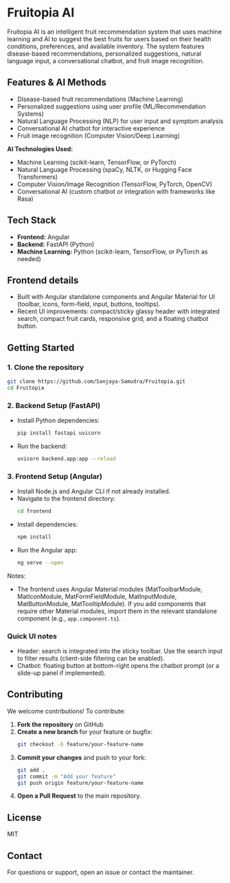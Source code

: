 
# Fruitopia AI

Fruitopia AI is an intelligent fruit recommendation system that uses machine learning and AI to suggest the best fruits for users based on their health conditions, preferences, and available inventory. The system features disease-based recommendations, personalized suggestions, natural language input, a conversational chatbot, and fruit image recognition.


## Features & AI Methods
- Disease-based fruit recommendations (Machine Learning)
- Personalized suggestions using user profile (ML/Recommendation Systems)
- Natural Language Processing (NLP) for user input and symptom analysis
- Conversational AI chatbot for interactive experience
- Fruit image recognition (Computer Vision/Deep Learning)

**AI Technologies Used:**
- Machine Learning (scikit-learn, TensorFlow, or PyTorch)
- Natural Language Processing (spaCy, NLTK, or Hugging Face Transformers)
- Computer Vision/Image Recognition (TensorFlow, PyTorch, OpenCV)
- Conversational AI (custom chatbot or integration with frameworks like Rasa)

## Tech Stack
- **Frontend:** Angular
- **Backend:** FastAPI (Python)
- **Machine Learning:** Python (scikit-learn, TensorFlow, or PyTorch as needed)

## Frontend details
- Built with Angular standalone components and Angular Material for UI (toolbar, icons, form-field, input, buttons, tooltips).
- Recent UI improvements: compact/sticky glassy header with integrated search, compact fruit cards, responsive grid, and a floating chatbot button.

## Getting Started
### 1. Clone the repository
```sh
git clone https://github.com/Sanjaya-Samudra/Fruitopia.git
cd Fruitopia
```

### 2. Backend Setup (FastAPI)
- Install Python dependencies:
   ```sh
   pip install fastapi uvicorn
   ```
- Run the backend:
   ```sh
   uvicorn backend.app:app --reload
   ```

### 3. Frontend Setup (Angular)
- Install Node.js and Angular CLI if not already installed.
- Navigate to the frontend directory:
   ```sh
   cd frontend
   ```
- Install dependencies:
   ```sh
   npm install
   ```
- Run the Angular app:
   ```sh
   ng serve --open
   ```

Notes:
- The frontend uses Angular Material modules (MatToolbarModule, MatIconModule, MatFormFieldModule, MatInputModule, MatButtonModule, MatTooltipModule). If you add components that require other Material modules, import them in the relevant standalone component (e.g., `app.component.ts`).

### Quick UI notes
- Header: search is integrated into the sticky toolbar. Use the search input to filter results (client-side filtering can be enabled).
- Chatbot: floating button at bottom-right opens the chatbot prompt (or a slide-up panel if implemented).


## Contributing
We welcome contributions! To contribute:
1. **Fork the repository** on GitHub
2. **Create a new branch** for your feature or bugfix:
    ```sh
    git checkout -b feature/your-feature-name
    ```
3. **Commit your changes** and push to your fork:
    ```sh
    git add .
    git commit -m "Add your feature"
    git push origin feature/your-feature-name
    ```
4. **Open a Pull Request** to the main repository.


## License
MIT

## Contact
For questions or support, open an issue or contact the maintainer.
